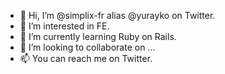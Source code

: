 - 👋 Hi, I’m @simplix-fr alias @yurayko on Twitter.
- 👀 I’m interested in FE.
- 🌱 I’m currently learning Ruby on Rails.
- 💞️ I’m looking to collaborate on ...
- 📫 You can reach me on Twitter.

<!---
simplix-fr/simplix-fr is a ✨ special ✨ repository because its `README.md` (this file) appears on your GitHub profile.
You can click the Preview link to take a look at your changes.
--->
